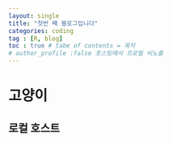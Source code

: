 ```yaml
---
layout: single
title: "첫번 째 블로그입니다"
categories: coding
tag : [R, blog]
toc : true # tabe of contents = 목차
# author_profile :false 포스팅에서 프로필 비노출
---
```


# 고양이
## 로컬 호스트

